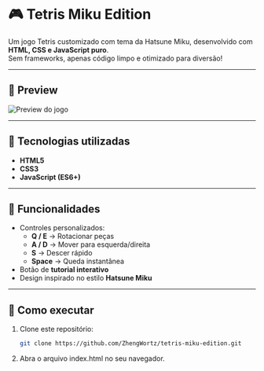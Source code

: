 # 🎮 Tetris Miku Edition

Um jogo Tetris customizado com tema da Hatsune Miku, desenvolvido com **HTML, CSS e JavaScript puro**.  
Sem frameworks, apenas código limpo e otimizado para diversão!

---

## 📸 Preview
![Preview do jogo](https://tetris-game-blond.vercel.app)

---

## 🚀 Tecnologias utilizadas
- **HTML5**
- **CSS3**
- **JavaScript (ES6+)**

---

## 🎯 Funcionalidades
- Controles personalizados:
  - **Q / E** → Rotacionar peças
  - **A / D** → Mover para esquerda/direita
  - **S** → Descer rápido
  - **Space** → Queda instantânea
- Botão de **tutorial interativo**
- Design inspirado no estilo **Hatsune Miku**

---

## 📂 Como executar
1. Clone este repositório:
   ```bash
   git clone https://github.com/ZhengWortz/tetris-miku-edition.git

2. Abra o arquivo index.html no seu navegador.
